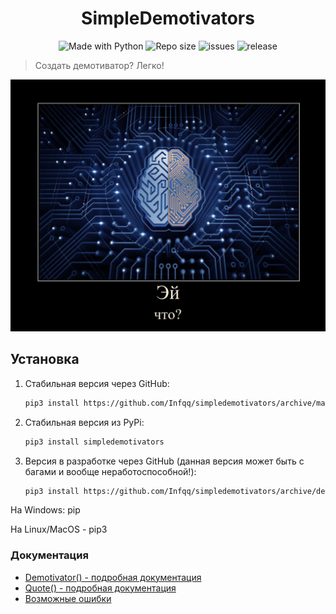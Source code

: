 <h1 align="center">SimpleDemotivators</h1>
<p align="center">
    <img alt="Made with Python" src="https://img.shields.io/badge/Made%20with-Python-%23FFD242?logo=python&logoColor=white">
    <img alt="Repo size" src="https://img.shields.io/github/repo-size/Infqq/simpledemotivators">
    <img alt="issues" src="https://img.shields.io/github/issues/Infqq/simpledemotivators">
    <img alt="release" src="https://img.shields.io/github/v/release/Infqq/simpledemotivators">
    <blockquote>Создать демотиватор? Легко!</blockquote>

![prikol1](demresult.jpg)

## Установка
1) Стабильная версия через GitHub: 
   
   ```sh
   pip3 install https://github.com/Infqq/simpledemotivators/archive/main.zip --upgrade
   ```
2) Стабильная версия из PyPi:

   ```sh
   pip3 install simpledemotivators
   ```
3) Версия в разработке через GitHub (данная версия может быть с багами и вообще неработоспособной!):

   ```sh
   pip3 install https://github.com/Infqq/simpledemotivators/archive/dev.zip --upgrade
   ```

На Windows: pip

На Linux/MacOS - pip3

### Документация
* [Demotivator() - подробная документация](./docs/demotivator.md)
* [Quote() - подробная документация](./docs/quote.md)
* [Возможные ошибки](./docs/errors.md)
